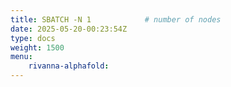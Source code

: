 ```yaml
---
title: SBATCH -N 1            # number of nodes
date: 2025-05-20-00:23:54Z
type: docs 
weight: 1500
menu: 
    rivanna-alphafold:
---
```



